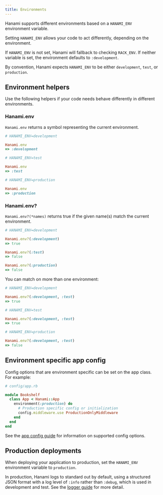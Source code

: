 ```yaml
---
title: Environments
---
```


Hanami supports different environments based on a `HANAMI_ENV` environment variable.

Setting `HANAMI_ENV` allows your code to act differently, depending on the environment.

If `HANAMI_ENV` is not set, Hanami will fallback to checking `RACK_ENV`. If neither variable is set, the environment defaults to `:development`.

By convention, Hanami expects `HANAMI_ENV` to be either `development`, `test`, or `production`.

## Environment helpers

Use the following helpers if your code needs behave differently in different environments.

### Hanami.env

`Hanami.env` returns a symbol representing the current environment.

```ruby
# HANAMI_ENV=development

Hanami.env
=> :development
```

```ruby
# HANAMI_ENV=test

Hanami.env
=> :test
```

```ruby
# HANAMI_ENV=production

Hanami.env
=> :production
```

### Hanami.env?

`Hanami.env?(*names)` returns true if the given name(s) match the current environment.

```ruby
# HANAMI_ENV=development

Hanami.env?(:development)
=> true

Hanami.env?(:test)
=> false

Hanami.env?(:production)
=> false
```

You can match on more than one environment:

```ruby
# HANAMI_ENV=development

Hanami.env?(:development, :test)
=> true
```

```ruby
# HANAMI_ENV=test

Hanami.env?(:development, :test)
=> true
```

```ruby
# HANAMI_ENV=production

Hanami.env?(:development, :test)
=> false
```

## Environment specific app config

Config options that are environment specific can be set on the app class. For example:

```ruby
# config/app.rb

module Bookshelf
  class App < Hanami::App
    environment(:production) do
      # Production specific config or initialization
      config.middleware.use ProductionOnlyMiddleware
    end
  end
end
```

See the [app config guide](/v2.2//app/app-config/) for information on supported config options.

## Production deployments

When deploying your application to production, set the `HANAMI_ENV` environment variable to `production`.

In production, Hanami logs to standard out by default, using a structured JSON format with a log level of `:info` rather than `:debug`, which is used in development and test. See the [logger guide](/v2.2/logger/configuration/) for more detail.
